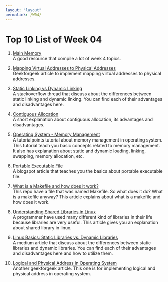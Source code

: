 ```yaml
---
layout: "layout"
permalink: /W04/
---
```


# Top 10 List of Week 04

1. [Main Memory](https://www.cs.uic.edu/~jbell/CourseNotes/OperatingSystems/8_MainMemory.html)<br>
A good resource that compile a lot of week 4 topics.

2. [Mapping Virtual Addresses to Physical Addresses](https://www.geeksforgeeks.org/mapping-virtual-addresses-to-physical-addresses/)<br>
Geekforgeek article to implement mapping virtual addresses to physical addresses.

3. [Static Linking vs Dynamic Linking](https://stackoverflow.com/questions/1993390/static-linking-vs-dynamic-linking)<br>
A stackoverflow thread that discuss about the differences between static linking and dynamic linking.
You can find each of their advantages and disadvantages here.

4. [Contiguous Allocation](https://www.javatpoint.com/os-contiguous-allocation)<br>
A short explanation about contiguous allocation, its advantages and disadvantages.

5. [Operating System - Memory Management](www.tutorialspoint.com/operating_system/os_memory_management.htm)<br>
A tutorialpoints tutorial about memory management in operating system.
This tutorial teach you basic concepts related to memory management.
It also has explanation about static and dynamic loading, linking, swapping, memory allocation, etc.

6. [Portable Executable File](https://jagskap.blogspot.com/2019/09/portable-executable-file.html)<br>
A blogspot article that teaches you the basics about portable executable file.

7. [What is a Makefile and how does it work?](https://opensource.com/article/18/8/what-how-makefile)<br>
This repo have a file that was named Makefile. So what does it do? What is a makefile anyway?
This article explains about what is a makefile and how does it work.

8. [Understanding Shared Libraries in Linux](https://www.tecmint.com/understanding-shared-libraries-in-linux/)<br>
A programmer have used many different kind of libraries in their life because libraries are very useful.
This article gives you an explanation about shared library in linux. 

9. [Linux Basics: Static Libraries vs. Dynamic Libraries](https://medium.com/swlh/linux-basics-static-libraries-vs-dynamic-libraries-a7bcf8157779)<br>
A medium article that discuss about the differences between static libraries and dynamic libraries.
You can find each of their advantages and disadvantages here and how to utilize them.

10. [Logical and Physical Address in Operating System](https://www.geeksforgeeks.org/logical-and-physical-address-in-operating-system/)<br>
Another geekforgeek article. This one is for implementing logical and physical address in operating system.
